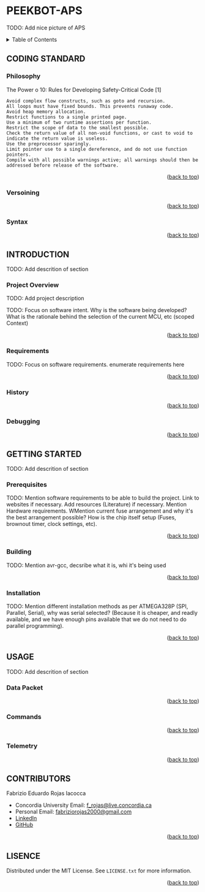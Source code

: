 <a id="readme-top"></a>

# PEEKBOT-APS

TODO: Add nice picture of APS

<!-- TABLE OF CONTENTS -->
<details>
  <summary>Table of Contents</summary>
  <ol>
    <li>
      <a href="#coding-standard">CODING STANDARD</a>
      <ul>
        <li><a href="#philosophy">Philosophy</a></li>
        <li><a href="#versioning">Versioning</a></li>
        <li><a href="#syntax">Syntax</a></li>
      </ul>
      <a href="#introduction">INTRODUCTION</a>
      <ul>
        <li><a href="#project-overview">Project Overview</a></li>
        <li><a href="#requirements">Requirements</a></li>
        <li><a href="#history">History</a></li>
        <li><a href="#debugging">Debugging</a></li>
      </ul>
    </li>
    <li>
      <a href="#getting-started">GETTING STARTED</a>
      <ul>
        <li><a href="#prerequisites">Prerequisites</a></li>
        <li><a href="#building">Building</a></li>
        <li><a href="#installation">Installation</a></li>
      </ul>
    </li>
    <li>
        <a href="#usage">USAGE</a></li>
        <ul>
            <li><a href="#data-packet">Data Packet</a></li>
            <li><a href="#installation">Commands</a></li>
            <li><a href="#installation">Telemetry</a></li>
        </ul>
    <li><a href="#contributing">CONTRIBUTORS</a></li>
    <li><a href="#license">LICENSE</a></li>
  </ol>
</details>

<!-- CODING STANDARD -->
## CODING STANDARD

### Philosophy

The Power o 10: Rules for Developing Safety-Critical Code [1]

    Avoid complex flow constructs, such as goto and recursion.
    All loops must have fixed bounds. This prevents runaway code.
    Avoid heap memory allocation.
    Restrict functions to a single printed page.
    Use a minimum of two runtime assertions per function.
    Restrict the scope of data to the smallest possible.
    Check the return value of all non-void functions, or cast to void to indicate the return value is useless.
    Use the preprocessor sparingly.
    Limit pointer use to a single dereference, and do not use function pointers.
    Compile with all possible warnings active; all warnings should then be addressed before release of the software.

<p align="right">(<a href="#readme-top">back to top</a>)</p>

### Versoining
<p align="right">(<a href="#readme-top">back to top</a>)</p>

### Syntax
<p align="right">(<a href="#readme-top">back to top</a>)</p>

<!-- INTRODUCTION -->
## INTRODUCTION

TODO: Add descrition of section

### Project Overview
TODO: Add project description

TODO: Focus on software intent. Why is the software being developed? What is the rationale behind  the selection of the current MCU, etc (scoped Context)
<p align="right">(<a href="#readme-top">back to top</a>)</p>

### Requirements
TODO: Focus on software requirements. enumerate requirements here

<p align="right">(<a href="#readme-top">back to top</a>)</p>

### History
<p align="right">(<a href="#readme-top">back to top</a>)</p>

### Debugging
<p align="right">(<a href="#readme-top">back to top</a>)</p>

<!-- GETTING STARTED -->
## GETTING STARTED

TODO: Add descrition of section

### Prerequisites

TODO: Mention software requirements to be able to build the project. Link to websites if necessary. Add resources (Literature) if necessary. Mention Hardware requirements. WMention current fuse arrangement and why it's the best arrangement possible? How is the chip itself setup (Fuses, brownout timer, clock settings, etc).
<p align="right">(<a href="#readme-top">back to top</a>)</p>

### Building

TODO: Mention avr-gcc, decsribe what it is, whi it's being used
<p align="right">(<a href="#readme-top">back to top</a>)</p>

### Installation

TODO: Mention different installation methods as per ATMEGA328P (SPI, Parallel, Serial), why was serial selected? (Because it is cheaper, and readly available, and we have enough pins available that we do not need to do parallel programming).

<p align="right">(<a href="#readme-top">back to top</a>)</p>

<!-- USAGE -->
## USAGE

TODO: Add descrition of section

### Data Packet
<p align="right">(<a href="#readme-top">back to top</a>)</p>


### Commands
<p align="right">(<a href="#readme-top">back to top</a>)</p>


### Telemetry
<p align="right">(<a href="#readme-top">back to top</a>)</p>

<!-- CONTRIBUTORS -->
## CONTRIBUTORS

Fabrizio Eduardo Rojas Iacocca 
- Concordia University Email: f_rojas@live.concordia.ca
- Personal Email: fabriziorojas2000@gmail.com
- [LinkedIn](https://www.linkedin.com/in/fabrizio-rojas-iacocca-a987a3239/)
- [GitHub](https://github.com/FabsRS/)
<p align="right">(<a href="#readme-top">back to top</a>)</p>

<!-- LISENCE -->
## LISENCE

Distributed under the MIT License. See `LICENSE.txt` for more information.
<p align="right">(<a href="#readme-top">back to top</a>)</p>
